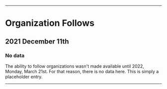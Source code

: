 
***

# Organization Follows

## 2021 December 11th

### No data

The ability to follow organizations wasn't made available until 2022, Monday, March 21st. For that reason, there is no data here. This is simply a placeholder entry.

***
